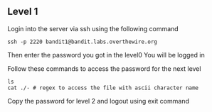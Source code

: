## Level 1
Login into the server via ssh using the following command

```
ssh -p 2220 bandit1@bandit.labs.overthewire.org
```
Then enter the password you got in the level0 
You will be logged in

Follow these commands to access the password for the next level
```
ls
cat ./- # regex to access the file with ascii character name 
```

Copy the password for level 2 and logout using exit command 
